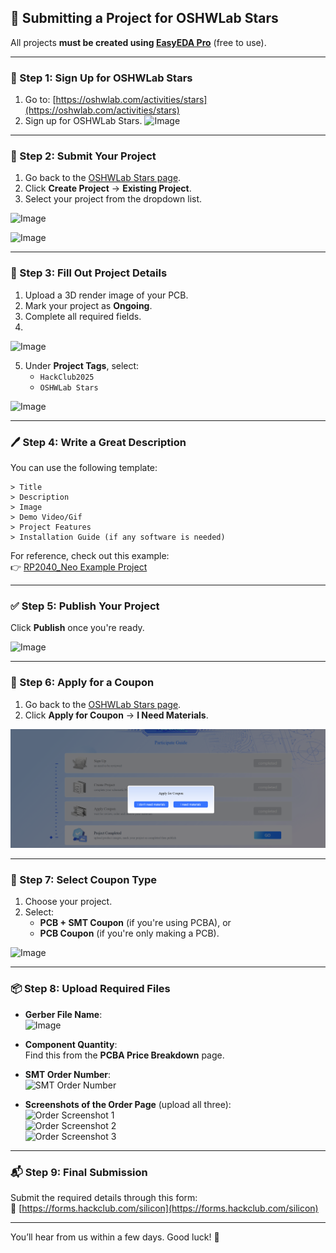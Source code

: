 ## 🚀 Submitting a Project for OSHWLab Stars

All projects **must be created using [EasyEDA Pro](https://pro.easyeda.com/)** (free to use).

---

### 📝 Step 1: Sign Up for OSHWLab Stars

1. Go to: [https://oshwlab.com/activities/stars](https://oshwlab.com/activities/stars)
2. Sign up for OSHWLab Stars.
![Image](https://github.com/user-attachments/assets/acc684ca-15ca-45b5-97db-9e0c184da801)
---

### 📁 Step 2: Submit Your Project

1. Go back to the [OSHWLab Stars page](https://oshwlab.com/activities/stars).
2. Click **Create Project** → **Existing Project**.
3. Select your project from the dropdown list.


![Image](https://github-production-user-asset-6210df.s3.amazonaws.com/138517406/460193786-3028c1ae-82cf-458d-9dde-f4cf73a1753d.png?X-Amz-Algorithm=AWS4-HMAC-SHA256&X-Amz-Credential=AKIAVCODYLSA53PQK4ZA%2F20250628%2Fus-east-1%2Fs3%2Faws4_request&X-Amz-Date=20250628T030245Z&X-Amz-Expires=300&X-Amz-Signature=85574f2b9f977cb9e39113288e8fd8405a017ed8ca19c53e7d6ba557ecb27a5c&X-Amz-SignedHeaders=host)

![Image](https://github-production-user-asset-6210df.s3.amazonaws.com/138517406/460193778-44a21b76-f84c-4eb8-9058-9d59ba8143a7.png?X-Amz-Algorithm=AWS4-HMAC-SHA256&X-Amz-Credential=AKIAVCODYLSA53PQK4ZA%2F20250628%2Fus-east-1%2Fs3%2Faws4_request&X-Amz-Date=20250628T030158Z&X-Amz-Expires=300&X-Amz-Signature=b6f74569803389a9c8d75aa68ced8e76da90f2edb796f6d1b61278741b6387be&X-Amz-SignedHeaders=host)  



---

### 🧩 Step 3: Fill Out Project Details

1. Upload a 3D render image of your PCB.
2. Mark your project as **Ongoing**.
3. Complete all required fields.
4. 
![Image](https://github-production-user-asset-6210df.s3.amazonaws.com/138517406/460193774-d05c6477-4267-4f4f-b89d-c3a02eb69ee1.png?X-Amz-Algorithm=AWS4-HMAC-SHA256&X-Amz-Credential=AKIAVCODYLSA53PQK4ZA%2F20250628%2Fus-east-1%2Fs3%2Faws4_request&X-Amz-Date=20250628T030320Z&X-Amz-Expires=300&X-Amz-Signature=29629b73bfaebc644ff1d043e30ca3425effc4b42051d9e50f5d4885b2f109bf&X-Amz-SignedHeaders=host)

5. Under **Project Tags**, select:
   - `HackClub2025`
   - `OSHWLab Stars`


![Image](https://github-production-user-asset-6210df.s3.amazonaws.com/138517406/460193777-dcf68c4e-131b-43b8-97f5-88dc0aee631d.png?X-Amz-Algorithm=AWS4-HMAC-SHA256&X-Amz-Credential=AKIAVCODYLSA53PQK4ZA%2F20250628%2Fus-east-1%2Fs3%2Faws4_request&X-Amz-Date=20250628T030345Z&X-Amz-Expires=300&X-Amz-Signature=7e7124f5c0b4185ceddbae948bbc319dd331101ca47273a90323989a9fa33af6&X-Amz-SignedHeaders=host)

---

### 🖊️ Step 4: Write a Great Description

You can use the following template:

```
> Title  
> Description  
> Image  
> Demo Video/Gif  
> Project Features  
> Installation Guide (if any software is needed)
```

For reference, check out this example:  
👉 [RP2040_Neo Example Project](https://oshwlab.com/imbue.rudraksh2008/rp2040_neo)

---

### ✅ Step 5: Publish Your Project

Click **Publish** once you're ready.

![Image](https://github-production-user-asset-6210df.s3.amazonaws.com/138517406/460193785-5a2bb8f0-bcea-4ab1-9148-b0c1ffa30306.png?X-Amz-Algorithm=AWS4-HMAC-SHA256&X-Amz-Credential=AKIAVCODYLSA53PQK4ZA%2F20250628%2Fus-east-1%2Fs3%2Faws4_request&X-Amz-Date=20250628T030419Z&X-Amz-Expires=300&X-Amz-Signature=83d47999bcc8b2ca6264f8fdfefdc07140ab2f3fa43256b83d37f9c31d6a2ffe&X-Amz-SignedHeaders=host)

---

### 🎁 Step 6: Apply for a Coupon

1. Go back to the [OSHWLab Stars page](https://oshwlab.com/activities/stars).
2. Click **Apply for Coupon** → **I Need Materials**.

![Apply for Coupon](Pasted%20image%2020250624185839.png)

---

### 🧾 Step 7: Select Coupon Type

1. Choose your project.
2. Select:
   - **PCB + SMT Coupon** (if you're using PCBA), or
   - **PCB Coupon** (if you're only making a PCB).

![Image](https://github-production-user-asset-6210df.s3.amazonaws.com/138517406/460193779-ce7ec5ed-365c-4ed3-aa81-84a030dd0537.png?X-Amz-Algorithm=AWS4-HMAC-SHA256&X-Amz-Credential=AKIAVCODYLSA53PQK4ZA%2F20250628%2Fus-east-1%2Fs3%2Faws4_request&X-Amz-Date=20250628T030520Z&X-Amz-Expires=300&X-Amz-Signature=eb3950c2c17539e701f0a8416d6b0b598311d5260c1c40fd7a30181863ae6fd3&X-Amz-SignedHeaders=host)


---

### 📦 Step 8: Upload Required Files

- **Gerber File Name**:  
![Image](https://github-production-user-asset-6210df.s3.amazonaws.com/138517406/460193775-329e23e6-1f1d-450c-8b34-b788a0a83fde.png?X-Amz-Algorithm=AWS4-HMAC-SHA256&X-Amz-Credential=AKIAVCODYLSA53PQK4ZA%2F20250628%2Fus-east-1%2Fs3%2Faws4_request&X-Amz-Date=20250628T030653Z&X-Amz-Expires=300&X-Amz-Signature=6ef988f9ab557fe0863ba4b813aba78fdf185217b34294e876e97355822a3a77&X-Amz-SignedHeaders=host)
- **Component Quantity**:  
  Find this from the **PCBA Price Breakdown** page.

- **SMT Order Number**:  
  ![SMT Order Number](https://github-production-user-asset-6210df.s3.amazonaws.com/138517406/460193776-4b8b78ca-76fc-4e7a-b98e-a3659a6d9f84.png?X-Amz-Algorithm=AWS4-HMAC-SHA256&X-Amz-Credential=AKIAVCODYLSA53PQK4ZA%2F20250628%2Fus-east-1%2Fs3%2Faws4_request&X-Amz-Date=20250628T030658Z&X-Amz-Expires=300&X-Amz-Signature=42c0ec7f6a20e0cf88ebb83f816c86ed53712dd7e2a767d7f723788f4b6c5992&X-Amz-SignedHeaders=host)

- **Screenshots of the Order Page** (upload all three):  
  ![Order Screenshot 1](https://github-production-user-asset-6210df.s3.amazonaws.com/138517406/460194283-fea32e24-16e1-450a-803d-94ca9963fbed.png?X-Amz-Algorithm=AWS4-HMAC-SHA256&X-Amz-Credential=AKIAVCODYLSA53PQK4ZA%2F20250628%2Fus-east-1%2Fs3%2Faws4_request&X-Amz-Date=20250628T030941Z&X-Amz-Expires=300&X-Amz-Signature=1c3b9c36f843f26fe5ddf7d261951aedf38f07a9f42c1e6da5feb923cc87c210&X-Amz-SignedHeaders=host)  
  ![Order Screenshot 2](https://github-production-user-asset-6210df.s3.amazonaws.com/138517406/460193780-dff95022-e093-4d01-874b-b288a0cdede1.png?X-Amz-Algorithm=AWS4-HMAC-SHA256&X-Amz-Credential=AKIAVCODYLSA53PQK4ZA%2F20250628%2Fus-east-1%2Fs3%2Faws4_request&X-Amz-Date=20250628T030554Z&X-Amz-Expires=300&X-Amz-Signature=b1699c584c18ce021aa39039bf16d47dc8453a18942523dc0c799fb5ab2c9805&X-Amz-SignedHeaders=host)  
  ![Order Screenshot 3](https://github-production-user-asset-6210df.s3.amazonaws.com/138517406/460193782-ebc6e431-ee6b-4966-a8b1-e6cbd49ad12a.png?X-Amz-Algorithm=AWS4-HMAC-SHA256&X-Amz-Credential=AKIAVCODYLSA53PQK4ZA%2F20250628%2Fus-east-1%2Fs3%2Faws4_request&X-Amz-Date=20250628T030627Z&X-Amz-Expires=300&X-Amz-Signature=94d145bd3773a1142d61cb615b04d731c2ee301edff31893fce8bcb6071bc5f1&X-Amz-SignedHeaders=host)

---

### 📬 Step 9: Final Submission

Submit the required details through this form:  
🔗 [https://forms.hackclub.com/silicon](https://forms.hackclub.com/silicon)

---

You’ll hear from us within a few days. Good luck! 🎉

